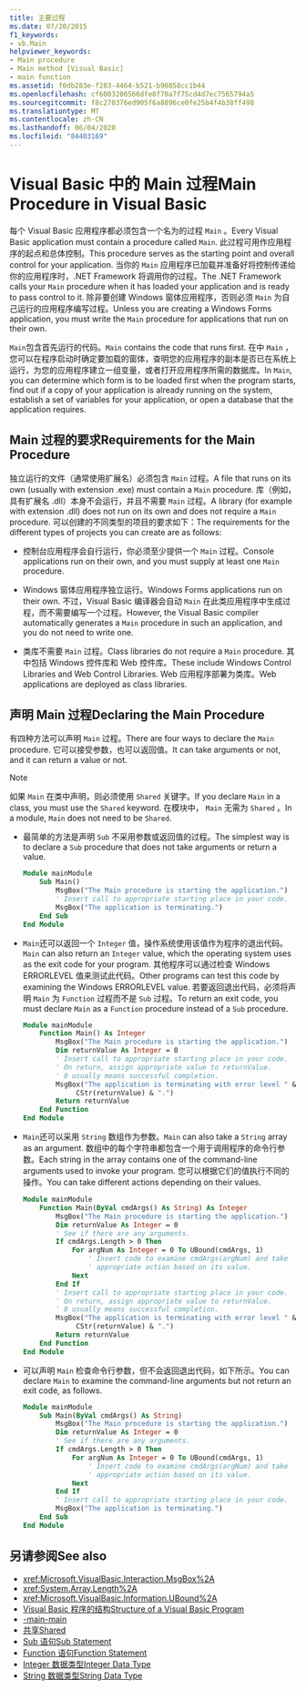 ```yaml
---
title: 主要过程
ms.date: 07/20/2015
f1_keywords:
- vb.Main
helpviewer_keywords:
- Main procedure
- Main method [Visual Basic]
- main function
ms.assetid: f0db283e-f283-4464-b521-b90858cc1b44
ms.openlocfilehash: cf6003206566dfe8f70a7f75cd4d7ec7565794a5
ms.sourcegitcommit: f8c270376ed905f6a8896ce0fe25b4f4b38ff498
ms.translationtype: MT
ms.contentlocale: zh-CN
ms.lasthandoff: 06/04/2020
ms.locfileid: "84403169"
---
```

# <a name="main-procedure-in-visual-basic"></a><span data-ttu-id="90f48-102">Visual Basic 中的 Main 过程</span><span class="sxs-lookup"><span data-stu-id="90f48-102">Main Procedure in Visual Basic</span></span>
<span data-ttu-id="90f48-103">每个 Visual Basic 应用程序都必须包含一个名为的过程 `Main` 。</span><span class="sxs-lookup"><span data-stu-id="90f48-103">Every Visual Basic application must contain a procedure called `Main`.</span></span> <span data-ttu-id="90f48-104">此过程可用作应用程序的起点和总体控制。</span><span class="sxs-lookup"><span data-stu-id="90f48-104">This procedure serves as the starting point and overall control for your application.</span></span> <span data-ttu-id="90f48-105">当你的 `Main` 应用程序已加载并准备好将控制传递给你的应用程序时，.NET Framework 将调用你的过程。</span><span class="sxs-lookup"><span data-stu-id="90f48-105">The .NET Framework calls your `Main` procedure when it has loaded your application and is ready to pass control to it.</span></span> <span data-ttu-id="90f48-106">除非要创建 Windows 窗体应用程序，否则必须 `Main` 为自己运行的应用程序编写过程。</span><span class="sxs-lookup"><span data-stu-id="90f48-106">Unless you are creating a Windows Forms application, you must write the `Main` procedure for applications that run on their own.</span></span>

 <span data-ttu-id="90f48-107">`Main`包含首先运行的代码。</span><span class="sxs-lookup"><span data-stu-id="90f48-107">`Main` contains the code that runs first.</span></span> <span data-ttu-id="90f48-108">在中 `Main` ，您可以在程序启动时确定要加载的窗体，查明您的应用程序的副本是否已在系统上运行，为您的应用程序建立一组变量，或者打开应用程序所需的数据库。</span><span class="sxs-lookup"><span data-stu-id="90f48-108">In `Main`, you can determine which form is to be loaded first when the program starts, find out if a copy of your application is already running on the system, establish a set of variables for your application, or open a database that the application requires.</span></span>

## <a name="requirements-for-the-main-procedure"></a><span data-ttu-id="90f48-109">Main 过程的要求</span><span class="sxs-lookup"><span data-stu-id="90f48-109">Requirements for the Main Procedure</span></span>
 <span data-ttu-id="90f48-110">独立运行的文件（通常使用扩展名）必须包含 `Main` 过程。</span><span class="sxs-lookup"><span data-stu-id="90f48-110">A file that runs on its own (usually with extension .exe) must contain a `Main` procedure.</span></span> <span data-ttu-id="90f48-111">库（例如，具有扩展名 .dll）本身不会运行，并且不需要 `Main` 过程。</span><span class="sxs-lookup"><span data-stu-id="90f48-111">A library (for example with extension .dll) does not run on its own and does not require a `Main` procedure.</span></span> <span data-ttu-id="90f48-112">可以创建的不同类型的项目的要求如下：</span><span class="sxs-lookup"><span data-stu-id="90f48-112">The requirements for the different types of projects you can create are as follows:</span></span>

- <span data-ttu-id="90f48-113">控制台应用程序会自行运行，你必须至少提供一个 `Main` 过程。</span><span class="sxs-lookup"><span data-stu-id="90f48-113">Console applications run on their own, and you must supply at least one `Main` procedure.</span></span>

- <span data-ttu-id="90f48-114">Windows 窗体应用程序独立运行。</span><span class="sxs-lookup"><span data-stu-id="90f48-114">Windows Forms applications run on their own.</span></span> <span data-ttu-id="90f48-115">不过，Visual Basic 编译器会自动 `Main` 在此类应用程序中生成过程，而不需要编写一个过程。</span><span class="sxs-lookup"><span data-stu-id="90f48-115">However, the Visual Basic compiler automatically generates a `Main` procedure in such an application, and you do not need to write one.</span></span>

- <span data-ttu-id="90f48-116">类库不需要 `Main` 过程。</span><span class="sxs-lookup"><span data-stu-id="90f48-116">Class libraries do not require a `Main` procedure.</span></span> <span data-ttu-id="90f48-117">其中包括 Windows 控件库和 Web 控件库。</span><span class="sxs-lookup"><span data-stu-id="90f48-117">These include Windows Control Libraries and Web Control Libraries.</span></span> <span data-ttu-id="90f48-118">Web 应用程序部署为类库。</span><span class="sxs-lookup"><span data-stu-id="90f48-118">Web applications are deployed as class libraries.</span></span>

## <a name="declaring-the-main-procedure"></a><span data-ttu-id="90f48-119">声明 Main 过程</span><span class="sxs-lookup"><span data-stu-id="90f48-119">Declaring the Main Procedure</span></span>
 <span data-ttu-id="90f48-120">有四种方法可以声明 `Main` 过程。</span><span class="sxs-lookup"><span data-stu-id="90f48-120">There are four ways to declare the `Main` procedure.</span></span> <span data-ttu-id="90f48-121">它可以接受参数，也可以返回值。</span><span class="sxs-lookup"><span data-stu-id="90f48-121">It can take arguments or not, and it can return a value or not.</span></span>

> [!NOTE]
> <span data-ttu-id="90f48-122">如果 `Main` 在类中声明，则必须使用 `Shared` 关键字。</span><span class="sxs-lookup"><span data-stu-id="90f48-122">If you declare `Main` in a class, you must use the `Shared` keyword.</span></span> <span data-ttu-id="90f48-123">在模块中， `Main` 无需为 `Shared` 。</span><span class="sxs-lookup"><span data-stu-id="90f48-123">In a module, `Main` does not need to be `Shared`.</span></span>

- <span data-ttu-id="90f48-124">最简单的方法是声明 `Sub` 不采用参数或返回值的过程。</span><span class="sxs-lookup"><span data-stu-id="90f48-124">The simplest way is to declare a `Sub` procedure that does not take arguments or return a value.</span></span>

    ```vb
    Module mainModule
        Sub Main()
            MsgBox("The Main procedure is starting the application.")
            ' Insert call to appropriate starting place in your code.
            MsgBox("The application is terminating.")
        End Sub
    End Module
    ```

- <span data-ttu-id="90f48-125">`Main`还可以返回一个 `Integer` 值，操作系统使用该值作为程序的退出代码。</span><span class="sxs-lookup"><span data-stu-id="90f48-125">`Main` can also return an `Integer` value, which the operating system uses as the exit code for your program.</span></span> <span data-ttu-id="90f48-126">其他程序可以通过检查 Windows ERRORLEVEL 值来测试此代码。</span><span class="sxs-lookup"><span data-stu-id="90f48-126">Other programs can test this code by examining the Windows ERRORLEVEL value.</span></span> <span data-ttu-id="90f48-127">若要返回退出代码，必须将声明 `Main` 为 `Function` 过程而不是 `Sub` 过程。</span><span class="sxs-lookup"><span data-stu-id="90f48-127">To return an exit code, you must declare `Main` as a `Function` procedure instead of a `Sub` procedure.</span></span>

    ```vb
    Module mainModule
        Function Main() As Integer
            MsgBox("The Main procedure is starting the application.")
            Dim returnValue As Integer = 0
            ' Insert call to appropriate starting place in your code.
            ' On return, assign appropriate value to returnValue.
            ' 0 usually means successful completion.
            MsgBox("The application is terminating with error level " &
                 CStr(returnValue) & ".")
            Return returnValue
        End Function
    End Module
    ```

- <span data-ttu-id="90f48-128">`Main`还可以采用 `String` 数组作为参数。</span><span class="sxs-lookup"><span data-stu-id="90f48-128">`Main` can also take a `String` array as an argument.</span></span> <span data-ttu-id="90f48-129">数组中的每个字符串都包含一个用于调用程序的命令行参数。</span><span class="sxs-lookup"><span data-stu-id="90f48-129">Each string in the array contains one of the command-line arguments used to invoke your program.</span></span> <span data-ttu-id="90f48-130">您可以根据它们的值执行不同的操作。</span><span class="sxs-lookup"><span data-stu-id="90f48-130">You can take different actions depending on their values.</span></span>

    ```vb
    Module mainModule
        Function Main(ByVal cmdArgs() As String) As Integer
            MsgBox("The Main procedure is starting the application.")
            Dim returnValue As Integer = 0
            ' See if there are any arguments.
            If cmdArgs.Length > 0 Then
                For argNum As Integer = 0 To UBound(cmdArgs, 1)
                    ' Insert code to examine cmdArgs(argNum) and take
                    ' appropriate action based on its value.
                Next
            End If
            ' Insert call to appropriate starting place in your code.
            ' On return, assign appropriate value to returnValue.
            ' 0 usually means successful completion.
            MsgBox("The application is terminating with error level " &
                 CStr(returnValue) & ".")
            Return returnValue
        End Function
    End Module
    ```

- <span data-ttu-id="90f48-131">可以声明 `Main` 检查命令行参数，但不会返回退出代码，如下所示。</span><span class="sxs-lookup"><span data-stu-id="90f48-131">You can declare `Main` to examine the command-line arguments but not return an exit code, as follows.</span></span>

    ```vb
    Module mainModule
        Sub Main(ByVal cmdArgs() As String)
            MsgBox("The Main procedure is starting the application.")
            Dim returnValue As Integer = 0
            ' See if there are any arguments.
            If cmdArgs.Length > 0 Then
                For argNum As Integer = 0 To UBound(cmdArgs, 1)
                    ' Insert code to examine cmdArgs(argNum) and take
                    ' appropriate action based on its value.
                Next
            End If
            ' Insert call to appropriate starting place in your code.
            MsgBox("The application is terminating.")
        End Sub
    End Module
    ```
  
## <a name="see-also"></a><span data-ttu-id="90f48-132">另请参阅</span><span class="sxs-lookup"><span data-stu-id="90f48-132">See also</span></span>

- <xref:Microsoft.VisualBasic.Interaction.MsgBox%2A>
- <xref:System.Array.Length%2A>
- <xref:Microsoft.VisualBasic.Information.UBound%2A>
- [<span data-ttu-id="90f48-133">Visual Basic 程序的结构</span><span class="sxs-lookup"><span data-stu-id="90f48-133">Structure of a Visual Basic Program</span></span>](structure-of-a-visual-basic-program.md)
- [<span data-ttu-id="90f48-134">-main</span><span class="sxs-lookup"><span data-stu-id="90f48-134">-main</span></span>](../../reference/command-line-compiler/main.md)
- [<span data-ttu-id="90f48-135">共享</span><span class="sxs-lookup"><span data-stu-id="90f48-135">Shared</span></span>](../../language-reference/modifiers/shared.md)
- [<span data-ttu-id="90f48-136">Sub 语句</span><span class="sxs-lookup"><span data-stu-id="90f48-136">Sub Statement</span></span>](../../language-reference/statements/sub-statement.md)
- [<span data-ttu-id="90f48-137">Function 语句</span><span class="sxs-lookup"><span data-stu-id="90f48-137">Function Statement</span></span>](../../language-reference/statements/function-statement.md)
- [<span data-ttu-id="90f48-138">Integer 数据类型</span><span class="sxs-lookup"><span data-stu-id="90f48-138">Integer Data Type</span></span>](../../language-reference/data-types/integer-data-type.md)
- [<span data-ttu-id="90f48-139">String 数据类型</span><span class="sxs-lookup"><span data-stu-id="90f48-139">String Data Type</span></span>](../../language-reference/data-types/string-data-type.md)
